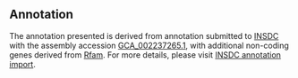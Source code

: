 

Annotation
----------

The annotation presented is derived from annotation submitted to
[INSDC](http://www.insdc.org) with the assembly accession
[GCA\_002237265.1](http://www.ebi.ac.uk/ena/data/view/GCA_002237265.1),
with additional non-coding genes derived from
[Rfam](http://rfam.xfam.org/). For more details, please visit [INSDC
annotation
import](http://ensemblgenomes.org/info/data/insdc_annotation).
